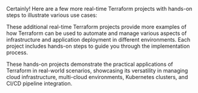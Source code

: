 Certainly! Here are a few more real-time Terraform projects with hands-on steps to illustrate various use cases:









These additional real-time Terraform projects provide more examples of how Terraform can be used to automate and manage various aspects of infrastructure and application deployment in different environments. Each project includes hands-on steps to guide you through the implementation process.





These hands-on projects demonstrate the practical applications of Terraform in real-world scenarios, showcasing its versatility in managing cloud infrastructure, multi-cloud environments, Kubernetes clusters, and CI/CD pipeline integration.
